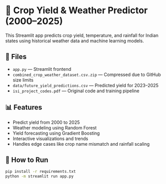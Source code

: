 # 🌾 Crop Yield & Weather Predictor (2000–2025)

This Streamlit app predicts crop yield, temperature, and rainfall for Indian states using historical weather data and machine learning models.

## 📁 Files

- `app.py` — Streamlit frontend
- `combined_crop_weather_dataset.csv.zip` — Compressed due to GitHub size limits
- `data/future_yield_predictions.csv` — Predicted yield for 2023–2025
- `isi_project_codes.pdf` — Original code and training pipeline

## 📊 Features

- Predict yield from 2000 to 2025
- Weather modeling using Random Forest
- Yield forecasting using Gradient Boosting
- Interactive visualizations and trends
- Handles edge cases like crop name mismatch and rainfall scaling

## 🚀 How to Run

```bash
pip install -r requirements.txt
python -m streamlit run app.py




